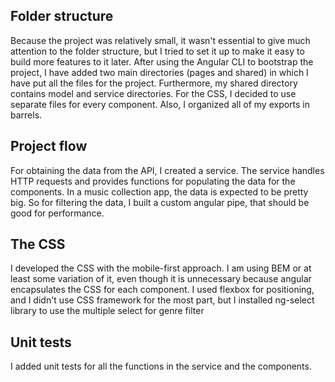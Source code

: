 ## Folder structure

Because the project was relatively small, it wasn't essential to give much attention to the folder structure, but I tried to set it up to make it easy to build more features to it later.
After using the Angular CLI to bootstrap the project, I have added two main directories (pages and shared) in which I have put all the files for the project.
Furthermore, my shared directory contains model and service directories. For the CSS, I decided to use separate files for every component.
Also, I organized all of my exports in barrels.

## Project flow

For obtaining the data from the API, I created a service.
The service handles HTTP requests and provides functions for populating the data for the components.
In a music collection app, the data is expected to be pretty big. So for filtering the data, I built a custom angular pipe,
that should be good for performance.

## The CSS

I developed the CSS with the mobile-first approach. I am using BEM or at least some variation of it, even though it is unnecessary because angular encapsulates the CSS for each component. I used flexbox for positioning, and I didn't use CSS framework for the most part, but I installed ng-select library to use the multiple select for genre filter


## Unit tests

I added unit tests for all the functions in the service and the components.
